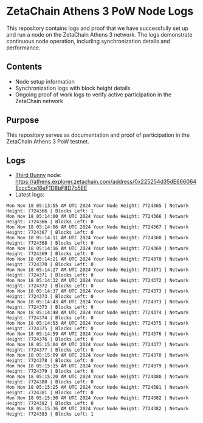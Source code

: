 # ZetaChain Athens 3 PoW Node Logs
This repository contains logs and proof that we have successfully set up and run a node on the ZetaChain Athens 3 network. The logs demonstrate continuous node operation, including synchronization details and performance.

## Contents
- Node setup information
- Synchronization logs with block height details
- Ongoing proof of work logs to verify active participation in the ZetaChain network

## Purpose
This repository serves as documentation and proof of participation in the ZetaChain Athens 3 PoW testnet.

## Logs

- [Third Bunny](https://thirdbunny.xyz/) node: https://athens.explorer.zetachain.com/address/0x225254d35dE666064Eccc5ce16eF1D8bF8D7b5EE
- Latest logs:
```
Mon Nov 18 05:13:55 AM UTC 2024 Your Node Height: 7724365 | Network Height: 7724366 | Blocks Left: 1
Mon Nov 18 05:14:00 AM UTC 2024 Your Node Height: 7724366 | Network Height: 7724366 | Blocks Left: 0
Mon Nov 18 05:14:06 AM UTC 2024 Your Node Height: 7724367 | Network Height: 7724367 | Blocks Left: 0
Mon Nov 18 05:14:11 AM UTC 2024 Your Node Height: 7724368 | Network Height: 7724368 | Blocks Left: 0
Mon Nov 18 05:14:16 AM UTC 2024 Your Node Height: 7724369 | Network Height: 7724369 | Blocks Left: 0
Mon Nov 18 05:14:21 AM UTC 2024 Your Node Height: 7724370 | Network Height: 7724370 | Blocks Left: 0
Mon Nov 18 05:14:27 AM UTC 2024 Your Node Height: 7724371 | Network Height: 7724371 | Blocks Left: 0
Mon Nov 18 05:14:32 AM UTC 2024 Your Node Height: 7724372 | Network Height: 7724372 | Blocks Left: 0
Mon Nov 18 05:14:37 AM UTC 2024 Your Node Height: 7724373 | Network Height: 7724373 | Blocks Left: 0
Mon Nov 18 05:14:43 AM UTC 2024 Your Node Height: 7724373 | Network Height: 7724373 | Blocks Left: 0
Mon Nov 18 05:14:48 AM UTC 2024 Your Node Height: 7724374 | Network Height: 7724374 | Blocks Left: 0
Mon Nov 18 05:14:53 AM UTC 2024 Your Node Height: 7724375 | Network Height: 7724375 | Blocks Left: 0
Mon Nov 18 05:14:59 AM UTC 2024 Your Node Height: 7724376 | Network Height: 7724376 | Blocks Left: 0
Mon Nov 18 05:15:04 AM UTC 2024 Your Node Height: 7724377 | Network Height: 7724377 | Blocks Left: 0
Mon Nov 18 05:15:09 AM UTC 2024 Your Node Height: 7724378 | Network Height: 7724378 | Blocks Left: 0
Mon Nov 18 05:15:15 AM UTC 2024 Your Node Height: 7724379 | Network Height: 7724379 | Blocks Left: 0
Mon Nov 18 05:15:20 AM UTC 2024 Your Node Height: 7724380 | Network Height: 7724380 | Blocks Left: 0
Mon Nov 18 05:15:25 AM UTC 2024 Your Node Height: 7724381 | Network Height: 7724381 | Blocks Left: 0
Mon Nov 18 05:15:30 AM UTC 2024 Your Node Height: 7724382 | Network Height: 7724382 | Blocks Left: 0
Mon Nov 18 05:15:36 AM UTC 2024 Your Node Height: 7724382 | Network Height: 7724383 | Blocks Left: 1
```
